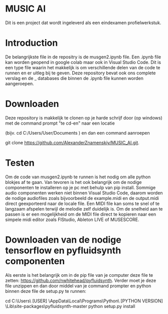 # MUSIC AI
Dit is een project dat wordt ingeleverd als een eindexamen profielwerkstuk.

# Introduction
De belangrijkste file in de repositry is de musgen2.ipynb file. Een .ipynb file kan worden geopend in google colab maar ook in Visual Studio Code. Dit is een type file waarin het makkelijk is om verschillende delen van de code te runnen en er uitleg bij te geven. Deze repository bevat ook ons complete verslag en de _ databases die binnen de .ipynb file kunnen worden aangeroepen.

# Downloaden
Deze repository is makkelijk te clonen op je harde schrijf door (op windows) met de command prompt "te cd-en" naar een locatie 


(bijv. cd C:/Users/User/Documents ) en dan een command aanroepen 

git clone https://github.com/AlexanderZnamenskiy/MUSIC_AI.git.

# Testen
Om de code van musgen2.ipynb te runnen is het nodig om alle python blokjes af te gaan. Van tevoren is het ook belangrijk om de nodige componenten te installeren op je pc met behulp van pip install. Sommige audio componenten werken niet binnen Visual Studio Code, daarom worden de nodige audiofiles zoals bijvoorbeeld de example.midi en de output.midi direct geexporteerd naar de locale file. Een MIDI file kan soms te snel of te langzaam afspelen terwijl de melodie zelf duidelijk is. Om de snelheid aan te passen is er een mogelijkheid om de MIDI file direct te kopieren naar een simpele midi editor zoals FlStudio, Ableton LIVE of MUSESCORE.

# Downloaden van de nodige tensorflow en pyfluidsynth componenten
Als eerste is het belangrijk om in de pip file van je computer deze file te zetten: https://github.com/nwhitehead/pyfluidsynth. Verder moet je deze file unzippen en dan door middel van je command prompter en python binnen deze file de setup.py te runnen:

cd C:\Users\ [USER] \AppData\Local\Programs\Python\ [PYTHON VERSION] \Lib\site-packages\pyfluidsynth-master
python setup.py install

